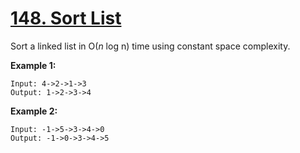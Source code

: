 # [148. Sort List](https://leetcode.com/problems/sort-list/description)
Sort a linked list in O(*n* log n) time using constant space complexity.

**Example 1:**
```
Input: 4->2->1->3
Output: 1->2->3->4
```
**Example 2:**
```
Input: -1->5->3->4->0
Output: -1->0->3->4->5
```